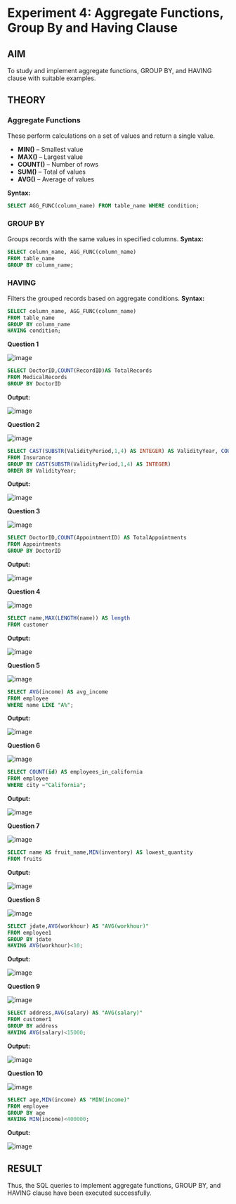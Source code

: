 # Experiment 4: Aggregate Functions, Group By and Having Clause

## AIM
To study and implement aggregate functions, GROUP BY, and HAVING clause with suitable examples.

## THEORY

### Aggregate Functions
These perform calculations on a set of values and return a single value.

- **MIN()** – Smallest value  
- **MAX()** – Largest value  
- **COUNT()** – Number of rows  
- **SUM()** – Total of values  
- **AVG()** – Average of values

**Syntax:**
```sql
SELECT AGG_FUNC(column_name) FROM table_name WHERE condition;
```
### GROUP BY
Groups records with the same values in specified columns.
**Syntax:**
```sql
SELECT column_name, AGG_FUNC(column_name)
FROM table_name
GROUP BY column_name;
```
### HAVING
Filters the grouped records based on aggregate conditions.
**Syntax:**
```sql
SELECT column_name, AGG_FUNC(column_name)
FROM table_name
GROUP BY column_name
HAVING condition;
```

**Question 1**

![image](https://github.com/user-attachments/assets/62055eb0-48cc-42a7-a900-f7ab05c795c1)

```sql
SELECT DoctorID,COUNT(RecordID)AS TotalRecords
FROM MedicalRecords 
GROUP BY DoctorID
```

**Output:**

![image](https://github.com/user-attachments/assets/a5f4c2ed-9300-407e-8184-8ccc11a08750)

**Question 2**

![image](https://github.com/user-attachments/assets/518db1a6-af55-40b7-8414-6c8f854c4aea)

```sql
SELECT CAST(SUBSTR(ValidityPeriod,1,4) AS INTEGER) AS ValidityYear, COUNT(DISTINCT PatientID) AS TotalPatients
FROM Insurance
GROUP BY CAST(SUBSTR(ValidityPeriod,1,4) AS INTEGER)
ORDER BY ValidityYear;
```

**Output:**

![image](https://github.com/user-attachments/assets/ba3871c5-8783-4664-a689-d198338920bf)

**Question 3**

![image](https://github.com/user-attachments/assets/64da832c-0891-4b85-a8d2-553811b3422e)

```sql
SELECT DoctorID,COUNT(AppointmentID) AS TotalAppointments
FROM Appointments
GROUP BY DoctorID
```

**Output:**

![image](https://github.com/user-attachments/assets/e52f49d6-94da-4d1b-9e86-61f38ce17447)

**Question 4**

![image](https://github.com/user-attachments/assets/6d44a5a6-7355-4208-8ba3-7276333e57bd)

```sql
SELECT name,MAX(LENGTH(name)) AS length
FROM customer
```

**Output:**

![image](https://github.com/user-attachments/assets/5b843877-cf73-4ec1-997a-f29839f304d0)

**Question 5**

![image](https://github.com/user-attachments/assets/8043ac55-4a51-4f24-a6b3-7e66199b7d82)

```sql
SELECT AVG(income) AS avg_income
FROM employee
WHERE name LIKE "A%";
```

**Output:**

![image](https://github.com/user-attachments/assets/f2d1cd23-5353-434c-8fe8-1cbef12c8396)

**Question 6**

![image](https://github.com/user-attachments/assets/72431fd8-5e4e-4636-9c37-c3c22ca42398)

```sql
SELECT COUNT(id) AS employees_in_california
FROM employee
WHERE city ="California";
```

**Output:**

![image](https://github.com/user-attachments/assets/78e5ba76-8cd6-4d20-b9ed-3d2f1095846c)

**Question 7**

![image](https://github.com/user-attachments/assets/3515ee75-17aa-4a57-b4e5-7d33f53bd9f2)

```sql
SELECT name AS fruit_name,MIN(inventory) AS lowest_quantity
FROM fruits
```

**Output:**

![image](https://github.com/user-attachments/assets/442586b0-ef51-428d-a8c2-85ae4ea0ee17)

**Question 8**

![image](https://github.com/user-attachments/assets/9b5f5b9d-9462-49b3-a345-0e3a2288a341)

```sql
SELECT jdate,AVG(workhour) AS "AVG(workhour)"
FROM employee1
GROUP BY jdate
HAVING AVG(workhour)<10;
```

**Output:**

![image](https://github.com/user-attachments/assets/7eef66d8-479e-48d6-acec-4e9dc9ef702d)

**Question 9**

![image](https://github.com/user-attachments/assets/7c3123c2-b8c1-437a-a8d5-63507b59aa5c)

```sql
SELECT address,AVG(salary) AS "AVG(salary)"
FROM customer1
GROUP BY address
HAVING AVG(salary)<15000;
```

**Output:**

![image](https://github.com/user-attachments/assets/630b5ae2-eb66-406c-88d5-8e58cd47f42c)

**Question 10**

![image](https://github.com/user-attachments/assets/a82df8ee-5b55-44a6-8c3d-0ce0e4c8453e)

```sql
SELECT age,MIN(income) AS "MIN(income)"
FROM employee
GROUP BY age
HAVING MIN(income)<400000;
```

**Output:**

![image](https://github.com/user-attachments/assets/18091313-5f8b-4baa-ae54-f8f9d515fae0)

## RESULT
Thus, the SQL queries to implement aggregate functions, GROUP BY, and HAVING clause have been executed successfully.
